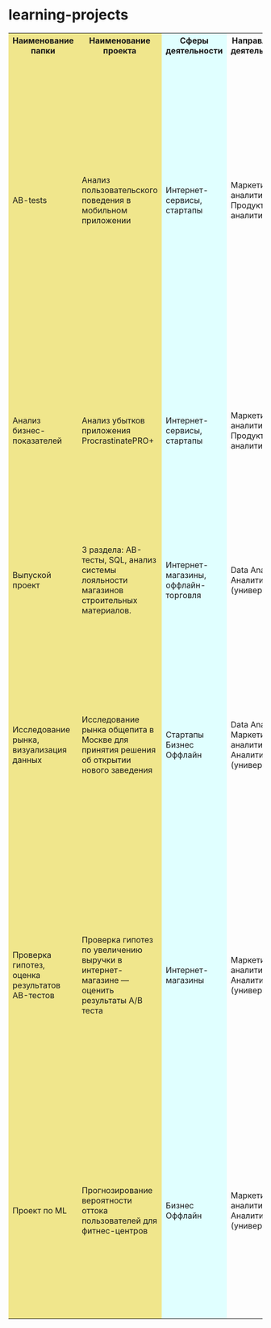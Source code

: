 # learning-projects
<table>
  <colgroup>
    <col span="2" style="background:Khaki"><!-- С помощью этой конструкции задаем цвет фона для первых двух столбцов таблицы-->
    <col style="background-color:LightCyan"><!-- Задаем цвет фона для следующего (одного) столбца таблицы-->
  </colgroup>
  <tr>
    <th>Наименование папки</th>
    <th>Наименование проекта</th>
    <th>Сферы деятельности</th>
    <th>Направления деятельности</th>
    <th>Навыки и инструменты</th>
    <th>Описание проекта</th>
  </tr>
  <tr>
    <td>AB-tests</td>
    <td>Анализ пользовательского поведения в мобильном приложении</td>
    <td>Интернет-сервисы, стартапы</td>
    <td>Маркетинг-аналитик
Продуктовый аналитик</td>
    <td>A/B-тестирование
Python
Pandas
Matplotlib
Seaborn
событийная аналитика
продуктовые метрики
Plotly
проверка статистических гипотез
визуализация данных</td>
    <td>В данном проекте мной были изучены принципы событийной аналитики. 
    Я построила воронку продаж, исследовала путь пользователей до покупки. 
    Проанализировала результаты A/B-теста введения новых шрифтов. 
    Сравнила 2 контрольных группы между собой, убедился в правильном разделении трафика, 
    а затем сравнил с тестовой группой.
    Выявлено, что новый шрифт значительно не повлияет на поведение пользователей.</td>
  </tr>
  <tr>
    <td>Анализ бизнес-показателей</td>
    <td>Анализ убытков приложения ProcrastinatePRO+</td>
    <td>Интернет-сервисы, стартапы</td>
    <td>Маркетинг-аналитик
Продуктовый аналитик</td>
    <td>
Python
Pandas
Matplotlib
когортный анализ
юнит-экономика
продуктовые метрики
Seaborn</td>
    <td>Проведен анализ данных от ProcrastinatePRO+.
Рассчитаны различные метрики, использован когортный анализ: 
LTV, CAC, Retention rate, DAU, WAU, MAU и т.д. 
Использованы уже написанные ранее функции расчёта метрик. 
Сделаны правильные выводы по полученным данным.</td>
  </tr>
  <tr>
    <td>Выпуской проект</td>
    <td>3 раздела: AB-тесты, SQL, анализ системы лояльности магазинов строительных материалов.</td>
    <td>Интернет-магазины, оффлайн-торговля</td>
    <td>Data Analyst
Аналитик (универсал)</td>
    <td>
Python
Pandas
Matplotlib
когортный анализ
юнит-экономика
продуктовые метрики
SQL
Seaborn
AB-тесты
проверка статистических гипотез</td>
    <td>Решены задачи по SQL. Проведен анализ системы лояльности оффлайн и онлайн магазинов строительных материалов. 
    Анализ результатов AB-тестов.</td>
  </tr>
  <tr>
    <td>Исследование рынка, визуализация данных</td>
    <td>Исследование рынка общепита в Москве для принятия решения об открытии нового заведения</td>
    <td>
Стартапы
Бизнес
Оффлайн</td>
    <td>Data Analyst
Маркетинг-аналитик
Аналитик (универсал)</td>
    <td>
Python
Pandas
Seaborn
Plotly
визуализация данных</td>
    <td>Мною был исследован вопрос - будет ли успешным и популярным на долгое время кафе, 
      в котором гостей обслуживают роботы-официанты. 
      По результатам анализа подготовлена презентация для инвесторов с рекомендациями.
      В построении графиков я использовали библиотеки seaborn и plotly.</td>
  </tr>
  <tr>
    <td>Проверка гипотез, оценка результатов AB-тестов</td>
    <td>Проверка гипотез по увеличению выручки в интернет-магазине — оценить результаты A/B теста</td>
    <td>Интернет-магазины</td>
    <td>
Маркетинг-аналитик
Аналитик (универсал)</td>
    <td>
Python
Pandas
Matplotlib
SciPy
A/B-тестирование
проверка статистических гипотез</td>
    <td>
Проведена приоритизация гипотез по фреймворкам ICE и RICE. Затем провел анализ
результатов A/B-теста, построил графики кумулятивной выручки, среднего чека,
конверсии по группам, а затем посчитал статистическую значимость различий конверсий
и средних чеков по сырым и очищенным данным. На основании анализа мной было
принято решение о нецелесообразности дальнейшего проведения теста.</td>
  </tr>
  <tr>
    <td>Проект по ML</td>
    <td>Прогнозирование вероятности оттока пользователей для фитнес-центров</td>
    <td>Бизнес 
    Оффлайн</td>
    <td>
Маркетинг-аналитик
Аналитик (универсал)</td>
    <td>
Python
Pandas
Scikit-learn
Matplotlib
Seaborn
машинное обучение
классификация
кластеризация</td>
    <td>
В данном проекте использовано машинное обучение. Спрогнозирована вероятность
оттока (на уровне следующего месяца) для каждого клиента; сформированы типичные
портреты пользователей: выделены наиболее яркие группы, охарактеризованы их
основные свойства; проанализированы основные признаки, наиболее сильно влияющие
на отток.</td>
  </tr>
</table>
